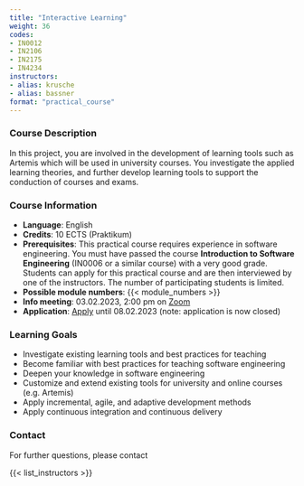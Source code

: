```yaml
---
title: "Interactive Learning"
weight: 36
codes:
- IN0012
- IN2106
- IN2175
- IN4234
instructors:
- alias: krusche
- alias: bassner
format: "practical_course"
---
```

### Course Description

In this project, you are involved in the development of learning tools such as Artemis which will be used in university courses. 
You investigate the applied learning theories, and further develop learning tools to support the conduction of courses and exams.

### Course Information

- **Language**: English  
- **Credits**: 10 ECTS (Praktikum)  
- **Prerequisites**: This practical course requires experience in software engineering.
You must have passed the course **Introduction to Software Engineering** (IN0006 or a similar course) with a very good grade.
Students can apply for this practical course and are then interviewed by one of the instructors.
The number of participating students is limited.  
- **Possible module numbers**: {{< module_numbers >}}
- **Info meeting**: 03.02.2023, 2:00 pm on [Zoom](https://tum-conf.zoom.us/j/69774841299?pwd=TCtRT2NmSWo4c29XRFRhTGhyMEYrQT09)
- **Application**: [Apply](https://wiki.tum.de/display/tumase/Application+for+Practical+Course+Interactive+learning+SS+2023) until 08.02.2023 (note: application is now closed)

### Learning Goals

- Investigate existing learning tools and best practices for teaching
- Become familiar with best practices for teaching software engineering
- Deepen your knowledge in software engineering
- Customize and extend existing tools for university and online courses (e.g. Artemis)
- Apply incremental, agile, and adaptive development methods
- Apply continuous integration and continuous delivery

### Contact
For further questions, please contact

{{< list_instructors >}}
